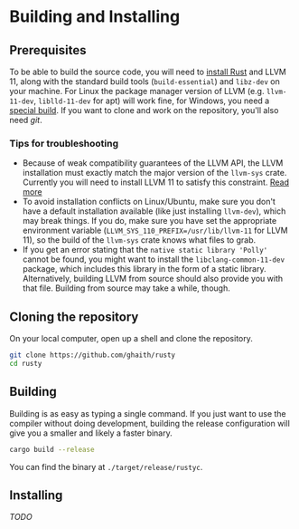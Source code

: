 # Building and Installing

## Prerequisites
To be able to build the source code, you will need to [install Rust](https://www.rust-lang.org/tools/install)
and LLVM 11, along with the standard build tools (`build-essential`) and `libz-dev` on your machine.
For Linux the package manager version of LLVM (e.g. `llvm-11-dev`, `liblld-11-dev` for apt) will work fine, for Windows, you need a
[special build](https://github.com/ghaith/llvm-package-windows/releases/tag/v11.0.1). If you want to
clone and work on the repository, you'll also need _git_.

### Tips for troubleshooting
* Because of weak compatibility guarantees of the LLVM API, the LLVM installation must exactly match the
major version of the `llvm-sys` crate. Currently you will need to install LLVM 11 to satisfy this constraint.
[Read more](https://crates.io/crates/llvm-sys)
* To avoid installation conflicts on Linux/Ubuntu, make sure you don't have a default installation available
(like just installing `llvm-dev`), which may break things. If you do, make sure you have set
the appropriate environment variable (`LLVM_SYS_110_PREFIX=/usr/lib/llvm-11` for LLVM 11), so
the build of the `llvm-sys` crate knows what files to grab.
* If you get an error stating that the `native static library 'Polly'` cannot be found, you might want to
install the `libclang-common-11-dev` package, which includes this library in the form of a static library.
Alternatively, building LLVM from source should also provide you with that file. Building from source may
take a while, though.

## Cloning the repository
On your local computer, open up a shell and clone the repository.
```bash
git clone https://github.com/ghaith/rusty
cd rusty
```

## Building
Building is as easy as typing a single command. If you just want to use the
compiler without doing development, building the release configuration will
give you a smaller and likely a faster binary.
```bash
cargo build --release
```

You can find the binary at `./target/release/rustyc`.

## Installing
_TODO_
